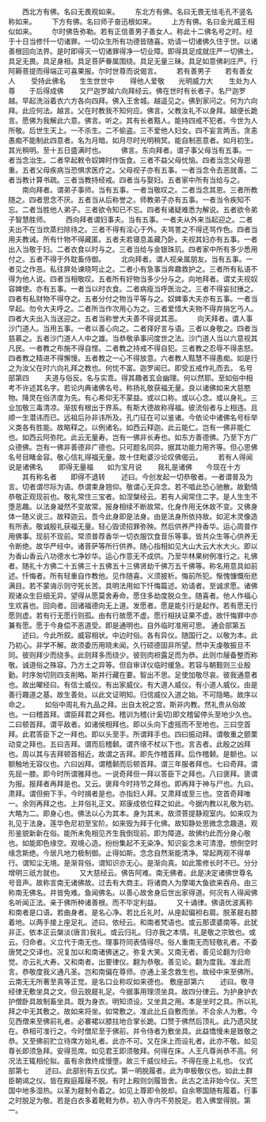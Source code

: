 <!-- { "loadSidebar": true } -->
　　西北方有佛。名曰无畏观如来。
　　东北方有佛。名曰无畏无怯毛孔不竖名称如来。
　　下方有佛。名曰师子奋迅根如来。
　　上方有佛。名曰金光威王相似如来。
　　尔时佛告弥勒。若有正信善男子善女人。称此十二佛名号之时。经于十日当修忏一切诸罪。一切众生所有功德皆随喜。劝请一切诸佛久住于世。以诸善根回向法界。是时即得灭一切诸罪得净一切业障。即得具足成就庄严一切佛土。具足无畏。具足身相。具足菩萨眷属围绕。具足无量三昧。具足如意佛刹庄严。行阿耨菩提而得端正可喜果报。尔时世尊而说偈言。
　　若有善男子　　若有善女人
　　受持此佛名　　生生世世中
　　得他人爱敬　　光明威力大
　　生处为人尊　　于后得成佛
　　又尸迦罗越六向拜经云。佛在世时有长者子。名尸迦罗越。早起洗浴着衣六方各向四拜。佛入王舍城。越遥见之。佛到家问之。何为六向拜。此应何法。越言。父在时教我不知何应。佛言。父教汝礼不以身拜。越便长跪言。愿佛为我解此六意。佛言。听之。其有长者黠人。能持四戒不犯者。今世为人所敬。后世生天上。一不杀生。二不偷盗。三不爱他人妇女。四不妄言两舌。贪恚愚痴不能制此四意者。名为月暗。如月尽时光明稍冥。能自制恶意者。如月初生。其光稍明。至十五日盛满时也。
　　佛言。东向拜者。谓子事父母当有五事。一者当念治生。二者早起敕令奴婢时作饭食。三者不益父母忧恼。四者当念父母恩重。五者父母疾病当恐惧求医疗之。父母视子亦有五事。一者当念令去恶就善。二者当教计算书疏。三者当教持经戒。四者当与娶妇。五者家中所有当给与之。
　　南向拜者。谓弟子事师。当有五事。一者当敬叹之。二者当念其恩。三者所教随之。四者思念不厌。五者当从后称誉之。师教弟子亦有五事。一者当令疾知不忘。二者当胜他人弟子。三者欲令知已不忘。四者有诸疑难悉为解说。五者欲令弟子智慧胜师。
　　西向拜者谓妇事夫。当有五事。一者夫从外来当起迎之。二者夫出不在当炊蒸扫除待之。三者不得有淫心于外。夫骂詈之不得还骂作色。四者当用夫教诫。所有什物不得藏匿。五者夫若寝息盖藏乃卧。夫视其妇亦有五事。一者出入当敬于妇。二者衣食以时与之。三者当给与金银珠玑。四者家中所有多少悉用付之。五者不得于外耽畜侍御。
　　北向拜者。谓人视亲属朋友。当有五事。一者见之作恶。私往屏处谏晓呵止之。二者小有急事当奔趣救护之。三者所有私语不得为他人说。四者当相敬叹。五者所有好物当多少分与之。向地拜者。谓丈夫视奴容婢使。亦有五事。一者当以时衣食。二者病瘦当呼医治之。三者不得妄挝捶之。四者有私财物不得夺之。五者分付之物当平等与之。奴婢事大夫亦有五事。一者当早起。勿令大夫呼之。二者所当作次用心为之。三者爱惜大夫物不得弃捐乞丐人。四者大夫出入当送迎之。五者当称誉大夫善不得说其恶。
　　向天拜者。谓人事沙门道人。当用五事。一者以善心向之。二者择好言与语。三者以身敬之。四者当慈慕之。五者沙门道人人中之雄。当恭敬承事问度世之法。沙门道人当以六意视其凡民。一者教之布施不得自悭。二者教之持戒不得自犯。三者教之忍辱不得恚怒。四者教之精进不得懈慢。五者教之一心不得放意。六者教人黠慧不得愚痴。如是行之为汝父在时六向礼拜之教也。何忧不富。迦罗闻已。即受五戒作礼而去。
名号部第四
　　夫道与俗反。名与实乖。得其趣者玄会幽理。何以然耶。至如俗中相考不许述其名字。若论内典诸佛名号。称扬礼敬获福无量。良以诸佛如来大慈愍物。降灵在俗济度为先。有心希仰无不蒙益。或以口称。或以心念。或以身礼。三业加敬三毒清凉。渐拔有根出于界系。有斯大德故称得福。彼流俗者与上相违。且顺一生潜讳而已。远祖后孙非讳所及。孔门征在可以鉴诸。今依论中诸佛名号标举义类各有胜能。故略释之。以例诸名。如西云释迦。此云能仁。岂有一佛非能仁也。如西云阿弥陀。此云无量寿。岂有一佛非长寿也。如东方善德佛。乃至下方广众德佛。岂有一佛非善德非广德也。只可题名同异。据其功能力用齐等。但心思佛名号目睹金容。敬心信礼得福无量。故十住毗婆沙论叹佛偈云。
　　若有人得闻　　说是诸佛名
　　即得无量福　　如为宝月说
　　我礼是诸佛　　今现在十方
　　其有称名者　　即得不退转
　　述曰。今创发起一切恭敬者。一者谓普及为言。切者谓尽际为语。恭谓束身翘仰。敬谓心无异念。若不唱此恐心驰散。故勤情恭敬正观现前也。敬礼常住三宝者。如涅槃经云。若有人闻常住二字。是人生生不堕恶趣。以法身凝然不变故常。报身相续不断故常。化身作用无休故不变。又佛身体一随义说三。故释迦云。吾今此身即是法身。由是法身所依持故。如泥木灵像造有所表。敬诚殷礼获福无量。轻心毁谤招罪弥殃。然后供养严持香华。运心周普作用佛事。现前不现前。常须普荐香华一切衣服饮食音乐等事。皆共众生等心供养无令断绝。故华严经中。诸菩萨等所行供养。随心指相如见大山大云大水大火。即以为香山香云八功德水七净妙华。运心作意无不成供。乃至华林果树例准行之。礼佛者。随礼十方佛二十五佛三十五佛五十三佛贤劫千佛万五千佛等。称名用意具如前述。忏悔者。所有轻重自作教他。见作随喜。义须披析。悔前所犯。惭愧慷慨衔悲满目。若不蒙诲示则守死长苦。具明法用如下忏悔篇述。劝请者。至诚求愿。诸佛观诸众生巨细无异。望得从愿莫舍寿命。愿住多劫度脱众生。随喜者。他人作福心生欢喜也。回向者。回诸福德向无上道。发愿者。愿是能引行是起作。若有愿无行愿则虚。若有行无愿行则孤。由有行故愿不虚。愿行相扶证果不虚。故忏悔罪中亦兼有愿。愿于今身偿不恶道受。即是通明也。自外临时准用可思。
通会部第五
　　述曰。今此所叙。威容相状。中边时俗。各有异仪。随国行之。以敬为本。此乃初心。非学不解。故须委历用晓未闻。久行硕德固非所望。然中天虔敬振旦不同。彼则拜少而绕多。此则拜多而绕少。彼则肉袒露足而为恭。此则巾屦备整而称敬。诚道俗之殊容。乃方土之异等。但自审详仪临时缓急。若容与朝觐则三业殷勤。时序匆切则四支削略。斯并行藏在要。智出不思。足使加敬尽哀。彼我通意者也。故出曜经曰。有信士威仪。有出家威仪。有大道人威仪。有小道人威仪。由是善行趣道之基。故生善处。以此文证明知。归信威仪入道之始。不可隐略。故序以命之。
　　如俗中周礼有九品之拜。出自太祝之宫。斯非内教。然礼贵从俗故也。一曰稽首拜。谓臣拜君之拜也。稽训为稽(计奚切)即文稽留停头至地少久也。二曰顿首拜。谓平敌者。如诸侯相拜也。即以头向下虚摇而不至地也。三曰空首拜。此君答臣下之一拜也。即以头至手。所谓拜手也。四曰振动拜。谓敬重之颤栗动变之拜也。五曰吉拜。谓而后稽颡。谓齐缞不杖以下也。言吉者。此殷之凶拜也。周以其与吉拜顿首相近。故谓之吉拜。即先作稽首拜。后作稽颡。是额也。以额触地无容仪也。六曰凶拜。谓稽颡而后顿首拜。谓三年服者拜也。七曰奇拜。谓先屈一膝。即今时所谓雅拜也。一说奇拜但一拜以答臣下之拜也。八曰褒拜。褒谓为报。报拜者再拜是也。又云。褒拜今时持节之拜也。即再拜于神与尸也。九曰。肃拜。谓但俯下手。今时揖者是也。亦指妇人拜。又肃拜或至三也。空首奇拜唯一。余则再拜之也。上并俗礼正文。郑康成依位释之如此。今据内教以礼敬为初。大略为二。即身心也。佛法以心为其本。身为其末。故须菩提静观室内。如来叹为礼见于法身。莲华色尼初至宝阶。如来毁为拜于化佛。故知静处思微念念趣道。观形鉴貌新新在俗。能所未免相见齐生我倒现前。即为障道。故佛约此而分身心敬也。如能即色缘空。观境心造。纷纷集起不无染净。知识妄念未可清澄。想倒空时缘念斯绝。今居凡地力极制御。止得如斯。念念自然渐能清净。常起两观不得单行。谓知尘无境。是渐背俗。谓知识亦无心。是渐向真。如此策修长时不已。分分增明三祇方就也。
　　又大慈经云。佛告阿难。南无佛者。此是决定诸佛世尊名号音声。故称言南无诸佛故。过去有大商主。将诸商人为摩竭大鱼欲来吞舟。由三称南无佛名。并皆免难。鱼闻佛名。以善心故舍身后世出家得道。何况有人得闻佛名听闻正法。亲于佛所种诸善根。而不毕定利益。
　　又十诵律。佛语优波离称和南者是口语。若曲身者。是名心净。若比丘礼时。从座起偏袒右肩。脱革屣右膝着地。以两手接上座足礼。述曰。依经云。和南者梵语也。或云那谟婆南等。此犹非正。依本正云槃淡(唐言)我礼。或云归礼。归亦我之本情。礼是敬之宗致也。或云。归命者。义立代于南无也。理事符同表情得尽。俗人重南无而轻敬礼者。不委唐梵之交译也。况复加以和南诸佛迷之。弥复大笑。又南无者。善见论翻为归命觉。亦云礼大寿。又和南者。出要律仪。翻为恭敬。善见论。翻为度我。准此而言。恭敬度我义通凡圣。岂和南偏在尊师。亦通上圣念救生也。故经中来至佛所。云南无无所著至真等正觉。是名口业称叹如来德也。
敷座部第六
　　述曰。敬寻经律无敷坐具之文。但云脱屣礼足。今据事用理须坐具。故四分律云。为护身护衣护僧卧具故制畜坐具。既为身衣。明知须设。又坐具之用。本是坐时之具。所以礼拜之中无其敷之。故如来将坐。如常敷之。准此比丘自敷而坐。不合余人为敷。今见西僧来至佛前礼者。必褰裙以膝拄地合掌长跪。口赞于佛然后顶礼。此乃遗风犹在。恭相可准行之。今时僧尼至于佛前。并令侍者为敷坐具。此益憍慢未是致敬之恭。又至佛前贮立待席方始礼者。此亦不可。又在床上而设礼者。此亦不敬。如见尊长即须急拜。安得觅席。如见君王即须敬拜。何得在床。人王凡尊尚恭不高。何况法王辄相伦拟。虽有余救终成慢堕。故三千威仪经云。不得在座上礼也。
仪式部第七
　　述曰。此部别有五仪式。第一明脱履者。此为申极敬仪也。如此土群臣朝谒之仪。皆在殿庭履屦不脱。有时上殿则剑履皆舍。此古之法非始今仪。天竺国中地多湿热。以革为屣制令着之。如见上尊即令脱却。自余寒国随有履着。行事之时脱足为敬。若是白衣多着靴鞋为恭。初入寺内不劳脱足。若入佛堂得脱。第一。
